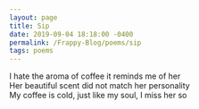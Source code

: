 ```yaml
---
layout: page
title: Sip
date: 2019-09-04 18:18:00 -0400
permalink: /Frappy-Blog/poems/sip
tags: poems
---
```


I hate the aroma of coffee it reminds me of her  
Her beautiful scent did not match her personality  
My coffee is cold, just like my soul, I miss her so
